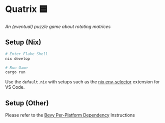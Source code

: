 # Quatrix 🟦
*An (eventual) puzzle game about rotating matrices*

## Setup (Nix)

```sh
# Enter Flake Shell
nix develop

# Run Game
cargo run
```

Use the `default.nix` with setups such as the [nix env-selector](https://marketplace.visualstudio.com/items?itemName=arrterian.nix-env-selector) extension for VS Code.

## Setup (Other)

Please refer to the [Bevy Per-Platform Dependency](https://bevyengine.org/learn/quick-start/getting-started/setup/#installing-os-dependencies) Instructions
